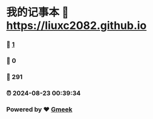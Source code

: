 # 我的记事本 :link: https://liuxc2082.github.io 
### :page_facing_up: [1](https://liuxc2082.github.io/tag.html) 
### :speech_balloon: 0 
### :hibiscus: 291 
### :alarm_clock: 2024-08-23 00:39:34 
### Powered by :heart: [Gmeek](https://github.com/Meekdai/Gmeek)
